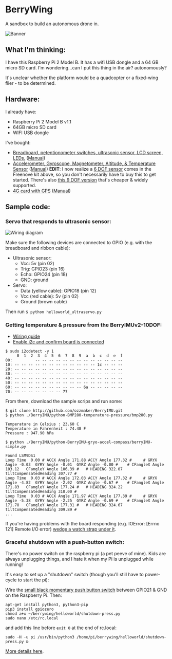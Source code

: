 # BerryWing
A sandbox to build an autonomous drone in.

![Banner](https://raw.githubusercontent.com/srosro/BerryWing/master/assets/berrywing.jpg)

## What I'm thinking:
I have this Raspberry Pi 2 Model B.  It has a wifi USB dongle and a 64 GB micro SD card.  I'm wondering...can I put this thing in the air? autonomously?

It's unclear whether the platform would be a quadcopter or a fixed-wing flier - to be determined.

## Hardware:

I already have:
* Raspberry Pi 2 Model B v1.1
* 64GB micro SD card
* WIFI USB dongle

I've bought:
* [Breadboard, petentionometer switches, ultrasonic sensor, LCD screen, LEDs.](https://www.amazon.com/gp/product/B06W54L7B5) ([Manual](https://github.com/Freenove/Freenove_Ultimate_Starter_Kit_for_Raspberry_Pi))
* [Accelerometer, Gyroscope, Magnetometer, Altitude, & Temperature Sensor](https://www.amazon.com/gp/product/B072MN8ZRC) ([Manual](https://ozzmaker.com/product/berryimu-accelerometer-gyroscope-magnetometer-barometricaltitude-sensor/)) <b>EDIT</b>: I now realize a [6 DOF sensor](https://www.amazon.com/HiLetgo-MPU-6050-Accelerometer-Gyroscope-Converter/dp/B078SS8NQV) comes in the Freenove kit above, so you don't necessarily have to buy this to get started.  There's also [this 9 DOF version](https://www.amazon.com/HiLetgo-Gyroscope-Acceleration-Accelerator-Magnetometer/dp/B01I1J0Z7Y/) that's cheaper & widely supported.
* [4G card with GPS](https://www.amazon.com/gp/product/B07PLXNVGZ) ([Manual](https://www.waveshare.com/w/upload/6/6d/SIM7600E-H-4G-HAT-Manual-EN.pdf))


## Sample code:

### Servo that responds to ultrasonic sensor:

![Wiring diagram](https://raw.githubusercontent.com/srosro/BerryWing/master/assets/ultrasonic-servo-wiring.png)

Make sure the following devices are connected to GPIO (e.g. with the breadboard and ribbon cable):

* Ultrasonic sensor:
  * Vcc: 5v (pin 02)
  * Trig: GPIO23 (pin 16)
  * Echo: GPIO24 (pin 18)
  * GND: ground
* Servo:
  * Data (yellow cable): GPIO18 (pin 12)
  * Vcc (red cable): 5v (pin 02)
  * Ground (brown cable)

Then run ```$ python helloworld_ultraservo.py```


### Getting temperature & pressure from the BerryIMUv2-10DOF:

* [Wiring guide](https://ozzmaker.com/berryimu-quick-start-guide/#BerryIMU%20wiring)
* [Enable i2c and confirm board is connected](https://ozzmaker.com/i2c/)

```
$ sudo i2cdetect -y 1
     0  1  2  3  4  5  6  7  8  9  a  b  c  d  e  f
00:          -- -- -- -- -- -- -- -- -- -- -- -- --
10: -- -- -- -- -- -- -- -- -- -- -- -- 1c -- -- --
20: -- -- -- -- -- -- -- -- -- -- -- -- -- -- -- --
30: -- -- -- -- -- -- -- -- -- -- -- -- -- -- -- --
40: -- -- -- -- -- -- -- -- -- -- -- -- -- -- -- --
50: -- -- -- -- -- -- -- -- -- -- -- -- -- -- -- --
60: -- -- -- -- -- -- -- -- -- -- 6a -- -- -- -- --
70: -- -- -- -- -- -- -- 77
```

From there, download the sample scrips and run some:
```
$ git clone http://github.com/ozzmaker/BerryIMU.git
$ python ./BerryIMU/python-BMP280-temperature-pressure/bmp280.py

Temperature in Celsius : 23.60 C
Temperature in Fahrenheit : 74.48 F
Pressure : 947.90 hPa

$ python ./BerryIMU/python-BerryIMU-gryo-accel-compass/berryIMU-simple.py

Found LSM9DS1
Loop Time  0.00 # ACCX Angle 171.88 ACCY Angle 177.32 #  	# GRYX Angle -0.03  GYRY Angle -0.01  GYRZ Angle -0.00 # 	# CFangleX Angle 103.12   CFangleY Angle 106.39 #	# HEADING 322.07  tiltCompensatedHeading 307.77 #
Loop Time  0.03 # ACCX Angle 172.03 ACCY Angle 177.32 #  	# GRYX Angle -4.82  GYRY Angle -2.02  GYRZ Angle -0.67 # 	# CFangleX Angle 171.83   CFangleY Angle 177.24 #	# HEADING 324.22  tiltCompensatedHeading 310.00 #
Loop Time  0.03 # ACCX Angle 171.97 ACCY Angle 177.39 #  	# GRYX Angle -5.38  GYRY Angle -2.25  GYRZ Angle -0.69 # 	# CFangleX Angle 171.78   CFangleY Angle 177.31 #	# HEADING 324.67  tiltCompensatedHeading 309.89 #
...
```

If you're having problems with the board responding (e.g. IOError: [Errno 121] Remote I/O error) [wedge a watch strap under it](https://github.com/srosro/BerryWing/blob/master/sams_journal.md).


### Graceful shutdown with a push-button switch:
There's no power switch on the raspberry pi (a pet peeve of mine).  Kids are always unplugging things, and I hate it when my Pi is unplugged while running!

It's easy to set up a "shutdown" switch (though you'll still have to power-cycle to start the pi):

Wire the [small black momentary push button switch](https://www.sparkfun.com/products/9190) between GPIO21 & GND on the Raspberry Pi.  Then:  

```
apt-get install python3, python3-pip
pip3 install gpiozero
chmod a+x ~/berrywing/helloworld/shutdown-press.py
sudo nano /etc/rc.local
```

and add this line before ```exit 0``` at the end of rc.local:

```
sudo -H -u pi /usr/bin/python3 /home/pi/berrywing/helloworld/shutdown-press.py &
```

[More details here](https://github.com/TonyLHansen/raspberry-pi-safe-off-switch).
